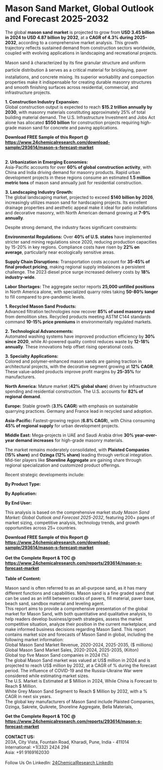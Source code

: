 <h1>Mason Sand Market, Global Outlook and Forecast 2025-2032</h1><p>The global <strong>mason sand market</strong> is projected to grow from <strong>USD 3.45 billion in 2024 to USD 4.87 billion by 2032</strong>, at a <strong>CAGR of 4.3% during 2025-2032</strong>, according to a comprehensive market analysis. This growth trajectory reflects sustained demand from construction sectors worldwide, coupled with evolving applications in landscaping and recreational projects.</p><p>Mason sand â characterized by its fine granular structure and uniform particle distribution â serves as a critical material for bricklaying, paver installations, and concrete mixing. Its superior workability and compaction properties make it indispensable for creating durable masonry structures and smooth finishing surfaces across residential, commercial, and infrastructure projects.</p><p><strong>1. Construction Industry Expansion:</strong><br>
Global construction output is expected to reach <strong>$15.2 trillion annually by 2030</strong>, with masonry materials constituting approximately 25% of total building material demand. The U.S. Infrastructure Investment and Jobs Act alone has allocated <strong>$550 billion</strong> for construction projects requiring high-grade mason sand for concrete and paving applications.</p><div><b>Download FREE Sample of this Report @ 
            <a href="https://www.24chemicalresearch.com/download-sample/293614/mason-s-forecast-market">
            https://www.24chemicalresearch.com/download-sample/293614/mason-s-forecast-market</a></b></div><br><p><strong>2. Urbanization in Emerging Economies:</strong><br>
Asia-Pacific accounts for over <strong>60% of global construction activity</strong>, with China and India driving demand for masonry products. Rapid urban development projects in these regions consume an estimated <strong>1.5 million metric tons</strong> of mason sand annually just for residential construction.</p><p><strong>3. Landscaping Industry Growth:</strong><br>
The global landscaping market, projected to exceed <strong>$140 billion by 2026</strong>, increasingly utilizes mason sand for hardscaping projects. Its excellent drainage properties and aesthetic appeal make it ideal for patio installations and decorative masonry, with North American demand growing at <strong>7-9% annually</strong>.</p><p>Despite strong demand, the industry faces significant constraints:</p><p><strong>Environmental Regulations:</strong> Over <strong>40% of U.S. states</strong> have implemented stricter sand mining regulations since 2020, reducing production capacities by 15-20% in key regions. Compliance costs have risen by <strong>22% on average</strong>, particularly near ecologically sensitive areas.</p><p><strong>Supply Chain Disruptions:</strong> Transportation costs account for <strong>35-45% of final product pricing</strong>, making regional supply imbalances a persistent challenge. The 2023 diesel price surge increased delivery costs by <strong>18% industry-wide</strong>.</p><p><strong>Labor Shortages:</strong> The aggregate sector reports <strong>25,000 unfilled positions</strong> in North America alone, with specialized quarry roles taking <strong>50-80% longer</strong> to fill compared to pre-pandemic levels.</p><p><strong>1. Recycled Mason Sand Products:</strong><br>
Advanced filtration technologies now recover <strong>85% of used masonry sand</strong> from demolition sites. Recycled products meeting ASTM C144 standards command <strong>10-15% price premiums</strong> in environmentally regulated markets.</p><p><strong>2. Technological Advancements:</strong><br>
Automated washing systems have improved production efficiency by <strong>30% since 2020</strong>, while AI-powered quality control reduces waste by <strong>12-18% annually</strong>. These innovations help offset rising operational costs.</p><p><strong>3. Specialty Applications:</strong><br>
Colored and polymer-enhanced mason sands are gaining traction in architectural projects, with the decorative segment growing at <strong>12% CAGR</strong>. These value-added products improve profit margins by <strong>25-35%</strong> for manufacturers.</p><p><strong>North America:</strong> Mature market (<strong>42% global share</strong>) driven by infrastructure spending and residential construction. The U.S. accounts for <strong>82% of regional demand</strong>.</p><p><strong>Europe:</strong> Stable growth (<strong>3.1% CAGR</strong>) with emphasis on sustainable quarrying practices. Germany and France lead in recycled sand adoption.</p><p><strong>Asia-Pacific:</strong> Fastest-growing region (<strong>6.8% CAGR</strong>), with China consuming <strong>45% of regional supply</strong> for urban development projects.</p><p><strong>Middle East:</strong> Mega-projects in UAE and Saudi Arabia drive <strong>30% year-over-year demand increases</strong> for high-grade masonry materials.</p><p>The market remains moderately consolidated, with <strong>Plaisted Companies (15% share)</strong> and <strong>Ozinga (12% share)</strong> leading through vertical integration. Mid-tier players like <strong>Shoreline Aggregate</strong> are gaining share through regional specialization and customized product offerings.</p><p>Recent strategic developments include:</p><p><strong>By Product Type:</strong></p><p><strong>By Application:</strong></p><p><strong>By End User:</strong></p><p>This analysis is based on the comprehensive market study <em>Mason Sand Market: Global Outlook and Forecast 2025-2032</em>, featuring 200+ pages of market sizing, competitive analysis, technology trends, and growth opportunities across 25+ countries.</p><div><b>Download FREE Sample of this Report @ 
            <a href="https://www.24chemicalresearch.com/download-sample/293614/mason-s-forecast-market">
            https://www.24chemicalresearch.com/download-sample/293614/mason-s-forecast-market</a></b></div><br><div><b>Get the Complete Report & TOC @ 
            <a href="https://www.24chemicalresearch.com/reports/293614/mason-s-forecast-market">
            https://www.24chemicalresearch.com/reports/293614/mason-s-forecast-market</a></b></div><br>
            <b>Table of Content:</b><p>Mason sand is often referred to as an all-purpose sand, as it has many different functions and capabilities. Mason sand is a fine graded sand that can be used as an infill between cracks of pavers, fill material, paver base, beach sand, sandbox material and leveling agent.<br />
This report aims to provide a comprehensive presentation of the global market for Mason Sand, with both quantitative and qualitative analysis, to help readers develop business/growth strategies, assess the market competitive situation, analyze their position in the current marketplace, and make informed business decisions regarding Mason Sand. This report contains market size and forecasts of Mason Sand in global, including the following market information:<br />
Global Mason Sand Market Revenue, 2020-2024, 2025-2035, ($ millions)<br />
Global Mason Sand Market Sales, 2020-2024, 2025-2035, (Kilton)<br />
Global top five Mason Sand companies in 2024 (%)<br />
The global Mason Sand market was valued at US$ million in 2024 and is projected to reach US$ million by 2032, at a CAGR of % during the forecast period. The influence of COVID-19 and the Russia-Ukraine War were considered while estimating market sizes.<br />
The U.S. Market is Estimated at $ Million in 2024, While China is Forecast to Reach $ Million.<br />
White Grey Mason Sand Segment to Reach $ Million by 2032, with a % CAGR in next six years.<br />
The global key manufacturers of Mason Sand include Plaisted Companies, Ozinga, Sakrete, Quikrete, Shoreline Aggregate, Bella Materials, </p><div><b>Get the Complete Report & TOC @ 
            <a href="https://www.24chemicalresearch.com/reports/293614/mason-s-forecast-market">
            https://www.24chemicalresearch.com/reports/293614/mason-s-forecast-market</a></b></div><br><b>CONTACT US:</b><br>
            203A, City Vista, Fountain Road, Kharadi, Pune, India - 411014<br>
            International: +1(332) 2424 294<br>
            Asia: +91 9169162030 <br><br>
            Follow Us On LinkedIn: <a href="https://www.linkedin.com/company/24chemicalresearch/">24ChemicalResearch LinkedIn</a>